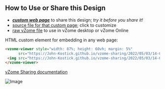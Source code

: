 
## How to Use or Share this Design

 - [***custom web page***][post] to share this design; *try it before you share it!*
 - [source file for that custom page][source]; click to customize
 - [raw vZome file][raw] to use in vZome desktop or vZome Online
 
 HTML custom element for embedding in any web page:
 ```html
<vzome-viewer style="width: 87%; height: 60vh; margin: 5%"
       src="https://John-Kostick.github.io/vzome-sharing/2022/05/03/14-04-54-Octahedron-white#-7/Octahedron-white#-7.vZome" >
  <img src="https://John-Kostick.github.io/vzome-sharing/2022/05/03/14-04-54-Octahedron-white#-7/Octahedron-white#-7.png" />
</vzome-viewer>
 ```

[vZome Sharing documentation](https://vzome.github.io/vzome/sharing.html#how-it-works)

![Image](<Octahedron-white#-7.png>)


[post]: <https://John-Kostick.github.io/vzome-sharing/2022/05/03/Octahedron-white#-7-14-04-54.html>
[source]: <https://github.com/John-Kostick/vzome-sharing/edit/main/_posts/2022-05-03-Octahedron-white#-7-14-04-54.md>
[raw]: <https://raw.githubusercontent.com/John-Kostick/vzome-sharing/main/2022/05/03/14-04-54-Octahedron-white#-7/Octahedron-white#-7.vZome>